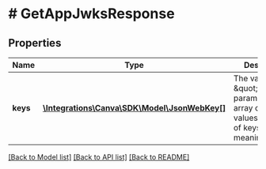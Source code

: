 # # GetAppJwksResponse

## Properties

Name | Type | Description | Notes
------------ | ------------- | ------------- | -------------
**keys** | [**\Integrations\Canva\SDK\Model\JsonWebKey[]**](JsonWebKey.md) | The value of the \&quot;keys\&quot; parameter is an array of JWK values. The order of keys has no meaning. |

[[Back to Model list]](../../README.md#models) [[Back to API list]](../../README.md#endpoints) [[Back to README]](../../README.md)

